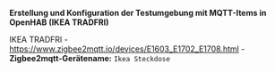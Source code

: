 **Erstellung und Konfiguration der Testumgebung mit MQTT-Items in OpenHAB (IKEA TRADFRI)**

IKEA TRADFRI - https://www.zigbee2mqtt.io/devices/E1603_E1702_E1708.html - **Zigbee2mqtt-Gerätename:** ```Ikea Steckdose```
